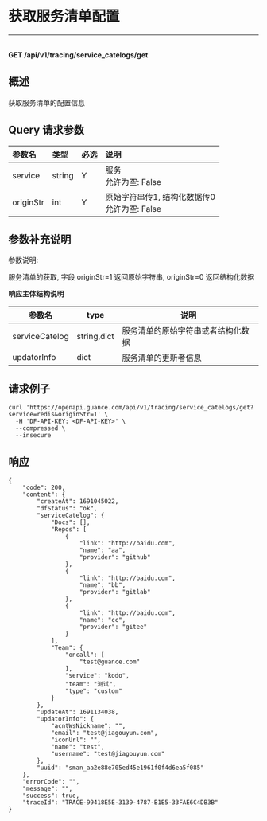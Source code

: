 # 获取服务清单配置

---

<br />**GET /api/v1/tracing/service_catelogs/get**

## 概述
获取服务清单的配置信息




## Query 请求参数

| 参数名        | 类型     | 必选   | 说明              |
|:-----------|:-------|:-----|:----------------|
| service | string | Y | 服务<br>允许为空: False <br> |
| originStr | int | Y | 原始字符串传1, 结构化数据传0<br>允许为空: False <br> |

## 参数补充说明

参数说明:

服务清单的获取, 字段 originStr=1 返回原始字符串, originStr=0 返回结构化数据

**响应主体结构说明**

|  参数名                |   type  |          说明          |
|-----------------------|----------|------------------------|
|serviceCatelog             |string,dict |  服务清单的原始字符串或者结构化数据 |
|updatorInfo             |dict |  服务清单的更新者信息 |




## 请求例子
```shell
curl 'https://openapi.guance.com/api/v1/tracing/service_catelogs/get?service=redis&originStr=1' \
  -H 'DF-API-KEY: <DF-API-KEY>' \
  --compressed \
  --insecure
```




## 响应
```shell
{
    "code": 200,
    "content": {
        "createAt": 1691045022,
        "dfStatus": "ok",
        "serviceCatelog": {
            "Docs": [],
            "Repos": [
                {
                    "link": "http://baidu.com",
                    "name": "aa",
                    "provider": "github"
                },
                {
                    "link": "http://baidu.com",
                    "name": "bb",
                    "provider": "gitlab"
                },
                {
                    "link": "http://baidu.com",
                    "name": "cc",
                    "provider": "gitee"
                }
            ],
            "Team": {
                "oncall": [
                    "test@guance.com"
                ],
                "service": "kodo",
                "team": "测试",
                "type": "custom"
            }
        },
        "updateAt": 1691134038,
        "updatorInfo": {
            "acntWsNickname": "",
            "email": "test@jiagouyun.com",
            "iconUrl": "",
            "name": "test",
            "username": "test@jiagouyun.com"
        },
        "uuid": "sman_aa2e88e705ed45e1961f0f4d6ea5f085"
    },
    "errorCode": "",
    "message": "",
    "success": true,
    "traceId": "TRACE-99418E5E-3139-4787-B1E5-33FAE6C4DB3B"
} 
```




